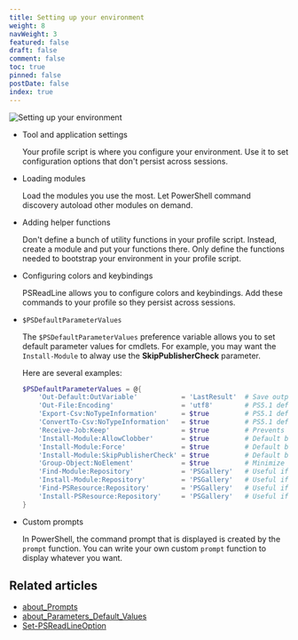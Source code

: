```yaml
---
title: Setting up your environment
weight: 8
navWeight: 3
featured: false
draft: false
comment: false
toc: true
pinned: false
postDate: false
index: true
---
```

<!-- markdownlint-disable MD041 -->
![Setting up your environment][01]

- Tool and application settings

  Your profile script is where you configure your environment. Use it to set configuration options
  that don't persist across sessions.

- Loading modules

  Load the modules you use the most. Let PowerShell command discovery autoload other modules on
  demand.

- Adding helper functions

  Don't define a bunch of utility functions in your profile script. Instead, create a module and put
  your functions there. Only define the functions needed to bootstrap your environment in your
  profile script.

- Configuring colors and keybindings

  PSReadLine allows you to configure colors and keybindings. Add these commands to your profile so
  they persist across sessions.

- `$PSDefaultParameterValues`

  The `$PSDefaultParameterValues` preference variable allows you to set default parameter values for
  cmdlets. For example, you may want the `Install-Module` to alway use the **SkipPublisherCheck**
  parameter.

  Here are several examples:

  ```powershell
  $PSDefaultParameterValues = @{
      'Out-Default:OutVariable'           = 'LastResult'  # Save output to $LastResult
      'Out-File:Encoding'                 = 'utf8'        # PS5.1 defaults to ASCII
      'Export-Csv:NoTypeInformation'      = $true         # PS5.1 defaults to $false
      'ConvertTo-Csv:NoTypeInformation'   = $true         # PS5.1 defaults to $false
      'Receive-Job:Keep'                  = $true         # Prevents accidental loss of output
      'Install-Module:AllowClobber'       = $true         # Default behavior in Install-PSResource
      'Install-Module:Force'              = $true         # Default behavior in Install-PSResource
      'Install-Module:SkipPublisherCheck' = $true         # Default behavior in Install-PSResource
      'Group-Object:NoElement'            = $true         # Minimize noise in output
      'Find-Module:Repository'            = 'PSGallery'   # Useful if you have private test repos
      'Install-Module:Repository'         = 'PSGallery'   # Useful if you have private test repos
      'Find-PSResource:Repository'        = 'PSGallery'   # Useful if you have private test repos
      'Install-PSResource:Repository'     = 'PSGallery'   # Useful if you have private test repos
  }
  ```

- Custom prompts

  In PowerShell, the command prompt that is displayed is created by the `prompt` function. You can
  write your own custom `prompt` function to display whatever you want.

## Related articles

- [about_Prompts][02]
- [about_Parameters_Default_Values][03]
- [Set-PSReadLineOption][04]

<!-- link references -->
[01]: ./images/psprofiles/slide08.png
[02]: https://docs.microsoft.com/powershell/module/microsoft.powershell.core/about/about_prompts
[03]: https://learn.microsoft.com/powershell/module/microsoft.powershell.core/about/about_parameters_default_values
[04]: https://learn.microsoft.com/powershell/module/psreadline/set-psreadlineoption

